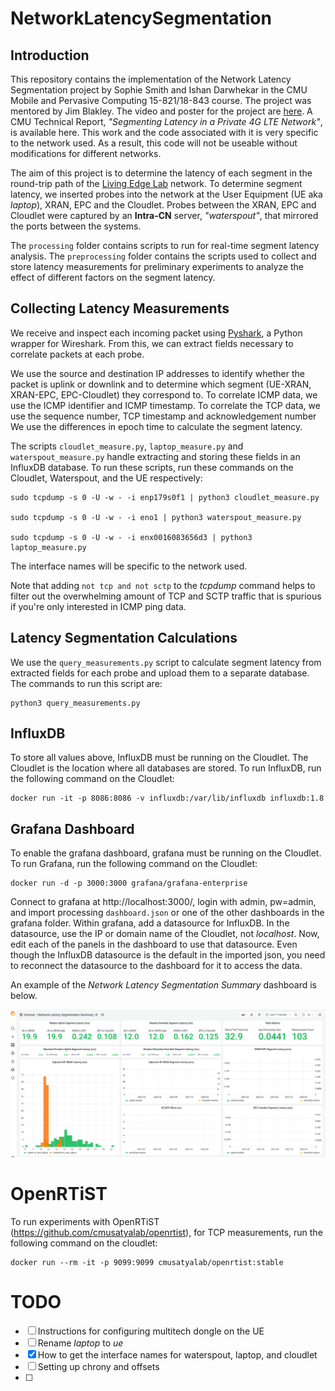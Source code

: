 # NetworkLatencySegmentation

## Introduction
This repository contains the implementation of the Network Latency Segmentation project by Sophie Smith and Ishan Darwhekar in the CMU Mobile and Pervasive Computing 15-821/18-843 course. The project was mentored by Jim Blakley. The video and poster for the project are [here](https://www.cs.cmu.edu/~15-821/archive/#2021). A CMU Technical Report, *"Segmenting Latency in a Private 4G LTE Network"*, is available here<link when published>. This work and the code associated with it is very specific to the network used. As a result, this code will not be useable without modifications for different networks.

The aim of this project is to determine the latency of each segment in the round-trip path of the [Living Edge Lab](https://www.cmu.edu/scs/edgecomputing/index.html) network. To determine segment latency, we inserted probes into the network at the User Equipment (UE aka *laptop*), XRAN, EPC and the Cloudlet. Probes between the XRAN, EPC and Cloudlet were captured by an **Intra-CN** server, *"waterspout"*, that mirrored the ports between the systems.

The `processing` folder contains scripts to run for real-time segment latency analysis. The `preprocessing` folder contains the scripts used to collect and store latency measurements for preliminary experiments to analyze the effect of different factors on the segment latency. 

## Collecting Latency Measurements
We receive and inspect each incoming packet using [Pyshark](https://github.com/KimiNewt/pyshark), a Python wrapper for Wireshark. From this, we can extract fields necessary to correlate packets at each probe. 

We use the source and destination IP addresses to identify whether the packet is uplink or downlink and to determine which segment (UE-XRAN, XRAN-EPC, EPC-Cloudlet) they correspond to. To correlate ICMP data, we use the ICMP identifier and ICMP timestamp. To correlate the TCP data, we use the sequence number, TCP timestamp and acknowledgement number We use the differences in epoch time to calculate the segment latency. 

The scripts `cloudlet_measure.py`, `laptop_measure.py` and `waterspout_measure.py` handle extracting and storing these fields in an InfluxDB database. To run these scripts, run these commands on the Cloudlet, Waterspout, and the UE respectively:

```
sudo tcpdump -s 0 -U -w - -i enp179s0f1 | python3 cloudlet_measure.py

sudo tcpdump -s 0 -U -w - -i eno1 | python3 waterspout_measure.py

sudo tcpdump -s 0 -U -w - -i enx0016083656d3 | python3 laptop_measure.py
```

The interface names will be specific to the network used.

Note that adding ```not tcp and not sctp``` to the *tcpdump* command helps to filter out the overwhelming amount of  TCP and SCTP traffic that is spurious if you're only interested in ICMP ping data.

## Latency Segmentation Calculations
We use the `query_measurements.py` script to calculate segment latency from extracted fields for each probe and upload them to a separate database. The commands to run this script are: 

```
python3 query_measurements.py 
```

## InfluxDB
To store all values above, InfluxDB must be running on the Cloudlet. The Cloudlet is the location where all databases are stored. To run InfluxDB, run the following command on the Cloudlet:

```
docker run -it -p 8086:8086 -v influxdb:/var/lib/influxdb influxdb:1.8
```

## Grafana Dashboard
To enable the grafana dashboard, grafana must be running on the Cloudlet. To run Grafana, run the following command on the Cloudlet:

```
docker run -d -p 3000:3000 grafana/grafana-enterprise
```
Connect to grafana at http://localhost:3000/, login with admin, pw=admin, and import processing `dashboard.json` or one of the other dashboards in the grafana folder. Within grafana, add a datasource for InfluxDB. In the datasource, use the IP or domain name of the Cloudlet, not *localhost*. Now, edit each of the panels in the dashboard to use that datasource. Even though the InfluxDB datasource is the default in the imported json, you need to reconnect the datasource to the dashboard for it to access the data.

An example of the *Network Latency Segmentation Summary* dashboard is below.

![dashboard](grafana/DashboardScreenshot.png)

# OpenRTiST
To run experiments with OpenRTiST (https://github.com/cmusatyalab/openrtist), for TCP measurements, run the following command on the cloudlet:

```
docker run --rm -it -p 9099:9099 cmusatyalab/openrtist:stable
```
# TODO

- [ ] Instructions for configuring multitech dongle on the UE
- [ ] Rename *laptop* to *ue*
- [x] How to get the interface names for waterspout, laptop, and cloudlet
- [ ] Setting up chrony and offsets
- [ ] 
